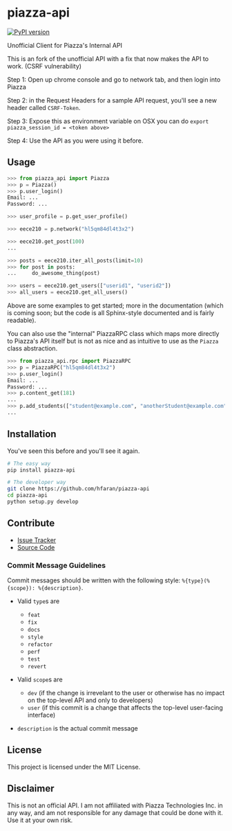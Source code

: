 # piazza-api

[![PyPI version](https://badge.fury.io/py/piazza-api.png)](http://badge.fury.io/py/piazza-api)

Unofficial Client for Piazza's Internal API


This is an fork of the unofficial API with a fix that now makes the API to work. (CSRF vulnerability)

Step 1: Open up chrome console and go to network tab, and then login into Piazza

Step 2: in the Request Headers for a sample API request, you'll see a new header called `CSRF-Token`.
 
Step 3: Expose this as environment variable on OSX you can do `export piazza_session_id = <token above>`

Step 4: Use the API as you were using it before. 





## Usage

```python
>>> from piazza_api import Piazza
>>> p = Piazza()
>>> p.user_login()
Email: ...
Password: ...

>>> user_profile = p.get_user_profile()

>>> eece210 = p.network("hl5qm84dl4t3x2")

>>> eece210.get_post(100)
...

>>> posts = eece210.iter_all_posts(limit=10)
>>> for post in posts:
...     do_awesome_thing(post)

>>> users = eece210.get_users(["userid1", "userid2"])
>>> all_users = eece210.get_all_users()
```

Above are some examples to get started; more in the documentation (which is coming soon; 
but the code is all Sphinx-style documented and is fairly readable).

You can also use the "internal" PiazzaRPC class which maps more directly
to Piazza's API itself but is not as nice and as intuitive to use as the
`Piazza` class abstraction.

```python
>>> from piazza_api.rpc import PiazzaRPC
>>> p = PiazzaRPC("hl5qm84dl4t3x2")
>>> p.user_login()
Email: ...
Password: ...
>>> p.content_get(181)
...
>>> p.add_students(["student@example.com", "anotherStudent@example.com"])
...
```


## Installation

You've seen this before and you'll see it again.

```bash
# The easy way
pip install piazza-api
```

```bash
# The developer way
git clone https://github.com/hfaran/piazza-api
cd piazza-api
python setup.py develop
```

## Contribute

* [Issue Tracker](https://github.com/hfaran/piazza-api/issues)
* [Source Code](https://github.com/hfaran/piazza-api)

### Commit Message Guidelines

Commit messages should be written with the following style: `%{type}(%{scope}): %{description}`.

* Valid `type`s are
  - `feat`
  - `fix`
  - `docs`
  - `style`
  - `refactor`
  - `perf`
  - `test`
  - `revert`

* Valid `scope`s are
  - `dev` (if the change is irrevelant to the user or otherwise has no impact on the top-level API and only to developers)
  - `user` (if this commit is a change that affects the top-level user-facing interface)

* `description` is the actual commit message 


## License

This project is licensed under the MIT License.


## Disclaimer

This is not an official API. I am not affiliated with Piazza Technologies Inc. 
in any way, and am not responsible for any damage that could be done with it. 
Use it at your own risk.
